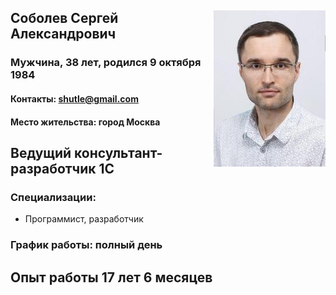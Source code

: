 ## <img align="right" src= photo.jpg>Соболев Сергей Александрович 
### Мужчина, 38 лет, родился 9 октября 1984
#### Контакты: shutle@gmail.com
#### Место жительства: город Москва
####

####

####

####

## Ведущий консультант-разработчик 1C
### Специализации:
- Программист, разработчик

### График работы: полный день
## Опыт работы 17 лет 6 месяцев